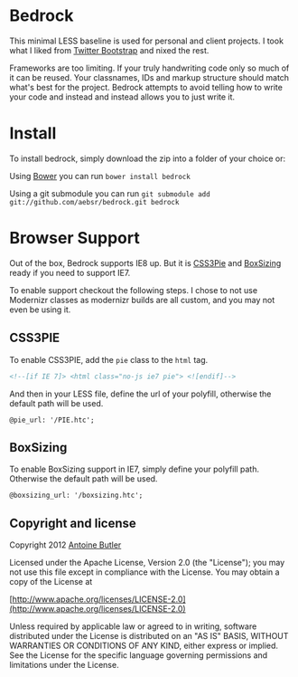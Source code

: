 # Bedrock

This minimal LESS baseline is used for personal and client projects. I took what I liked from [Twitter Bootstrap](http://twitter.github.com/bootstrap/) and nixed the rest.

Frameworks are too limiting. If your truly handwriting code only so much of it can be reused. Your classnames, IDs and markup structure should match what's best for the project. Bedrock attempts to avoid telling how to write your code and instead and instead allows you to just write it.

# Install
To install bedrock, simply download the zip into a folder of your choice or:

Using [Bower](https://github.com/twitter/bower) you can run `bower install bedrock`

Using a git submodule you can run `git submodule add git://github.com/aebsr/bedrock.git bedrock`

# Browser Support

Out of the box, Bedrock supports IE8 up. But it is [CSS3Pie](http://css3pie.com) and [BoxSizing](https://github.com/Schepp/box-sizing-polyfill) ready if you need to support IE7.

To enable support checkout the following steps. I chose to not use Modernizr classes as modernizr builds are all custom, and you may not even be using it.

## CSS3PIE

To enable CSS3PIE, add the `pie` class to the `html` tag.

```html
<!--[if IE 7]> <html class="no-js ie7 pie"> <![endif]-->
```

And then in your LESS file, define the url of your polyfill, otherwise the default path will be used.

`@pie_url: '/PIE.htc';`

## BoxSizing

To enable BoxSizing support in IE7, simply define your polyfill path. Otherwise the default path will be used.

`@boxsizing_url: '/boxsizing.htc';`

## Copyright and license

Copyright 2012 [Antoine Butler](http://aeb.sr)

Licensed under the Apache License, Version 2.0 (the "License");
you may not use this file except in compliance with the License.
You may obtain a copy of the License at

[http://www.apache.org/licenses/LICENSE-2.0](http://www.apache.org/licenses/LICENSE-2.0)

Unless required by applicable law or agreed to in writing, software
distributed under the License is distributed on an "AS IS" BASIS,
WITHOUT WARRANTIES OR CONDITIONS OF ANY KIND, either express or implied.
See the License for the specific language governing permissions and
limitations under the License.

